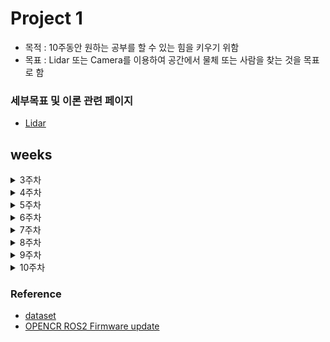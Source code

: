 # Project 1
- 목적 : 10주동안 원하는 공부를 할 수 있는 힘을 키우기 위함
- 목표 : Lidar 또는 Camera를 이용하여 공간에서 물체 또는 사람을 찾는 것을 목표로 함 

### 세부목표 및 이론 관련 페이지
- [Lidar](https://leechaeyoung.notion.site/Project-1-6-week-c49e2e6a25a94d4eaaea8f429ecd9bb1?pvs=4)

## weeks

<details>
<summary>3주차</summary>

<!-- summary 아래 한칸 공백 두어야함 -->
1. Simple 2D LiDAR Odometry using ICP

2. https://define.tistory.com/entry/2D-LiDAR-Odometry-using-Simple-ICP

3. Example : Deutsches Museum Dataset

![result](https://user-images.githubusercontent.com/38591115/131035413-87ea1f84-cdfe-4247-a838-bd3b5607e0fb.gif)
4. TEST RESULT
![2010](./imgs/2010.png)

![lidar_result](./imgs/lidar.png)
</details>


<details>
<summary>4주차 </summary>

<!-- summary 아래 한칸 공백 두어야함 -->
1. How to using 360cam
- [connection , simple](./360cam/README.md)
2. As a result of applying segmentation
- method : mask RCNN
![result](./360cam/result_img/draw.png)

3. Next weeks
- goals 1
    - Calibration of FISHEYE camera model
    - Method of 6dof pose estmation
- goals 2
    - Using Turtlebot SLAM!
    - To associate an estimated object pose on a map
</details>
<details>
<summary>5주차 </summary>

<!-- summary 아래 한칸 공백 두어야함 -->
## ROS2 with Yolov8
- [Reference - ROS2 & Yolov8](https://github.com/mgonzs13/yolov8_ros)
- [Reference - ROS2 & Realsense2](https://github.com/2b-t/realsense-ros2-docker)
![result](./imgs/ProjectOne_week5.mp4)

### How to run 
```
$ ros2 launch realsense2_camera rs_launch.py pointcloud.enable:=true
$ ros2 launch yolov8_bringup yolov8.launch.py
```
</details>


<details>
<summary>6주차 </summary>

<!-- summary 아래 한칸 공백 두어야함 -->

![yolo](./imgs/yolo3d.png)
</details>

<details>
<summary>7주차 </summary>

<!-- summary 아래 한칸 공백 두어야함 -->
## 접은 제목
접은 내용
</details>

<details>
<summary>8주차 </summary>

<!-- summary 아래 한칸 공백 두어야함 -->
- [TF publisher](./src/tf.py)
</details>

<details>
<summary>9주차 </summary>

<!-- summary 아래 한칸 공백 두어야함 -->
## Todo
- [] To make original map using 2D LiDAR
- [] To make Object map using camera
- [] Matching & Update
---
### To make original map using 2D LiDAR
- ros2 launch turtlebot3_navigation2 navigation2.launch.py use_sim_time:=true map:=map.yaml

### To make Object map using camera
- [] camera_link <- target frame setup
- [] camera-robot tf connect : checking the rqt tf tree 


</details>

<details>
<summary>10주차 </summary>

<!-- summary 아래 한칸 공백 두어야함 -->
## 접은 제목
접은 내용
</details>


### Reference
- [dataset](https://github.com/awesomedata/awesome-public-datasets)
- [OPENCR ROS2 Firmware update](https://leesangwon0114.github.io/ros2/2022/01/06/ROS2_TurtleBot3_3.OpenCR-%EC%84%A4%EC%B9%98.html)
